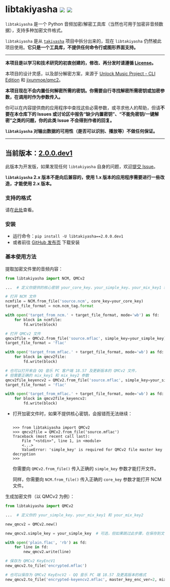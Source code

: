 # libtakiyasha ![](https://img.shields.io/badge/Version-2.0.0.dev0-green) ![](https://img.shields.io/badge/Python-3.8%2B-blue)

`libtakiyasha` 是一个 Python 音频加密/解密工具库（当然也可用于加密非音频数据），支持多种加密文件格式。

`libtakiyasha` 是从 [`takiyasha`](https://github.com/nukemiko/takiyasha) 项目中拆分出来的，现在 `libtakiyasha` 仍然被此项目使用。**它只是一个工具库，不提供任何命令行或图形界面支持。**

---

**本项目是以学习和技术研究的初衷创建的，修改、再分发时请遵循 [License](LICENSE)。**

本项目的设计灵感，以及部分解密方案，来源于 [Unlock Music Project - CLI Edition](https://git.unlock-music.dev/um/web) 和 [jixunmoe/qmc2](https://github.com/jixunmoe/qmc2)。

**本项目现在不会内置任何解密所需的密钥。你需要自行寻找解密所需密钥或加密参数，在调用时作为参数传入。**

你可以在内容提供商的应用程序中查找这些必需参数，或寻求他人的帮助，但请**不要在本仓库下的 Issues 或讨论区中报告“缺少内置密钥”、“不能免密钥/一键解密”之类的问题，你的此类 Issue 不会得到作者的回复。**

**`libtakiyasha` 对输出数据的可用性（是否可以识别、播放等）不做任何保证。**

---

## 当前版本：[2.0.0.dev1](https://github.com/nukemiko/libtakiyasha/releases/tag/2.0.0.dev1)

此版本为开发版，如果发现任何 `libtakiyasha` 自身的问题，欢迎[提交 Issue](https://github.com/nukemiko/libtakiyasha/issues)。

**`libtakiyasha` 2.x 版本不是向后兼容的，使用 1.x 版本的应用程序需要进行一些改造，才能使用 2.x 版本。**

### 支持的格式

请在[此处](https://github.com/nukemiko/libtakiyasha/wiki/%E6%94%AF%E6%8C%81%E7%9A%84%E6%A0%BC%E5%BC%8F%E5%92%8C%E6%89%80%E9%9C%80%E5%AF%86%E9%92%A5%E5%8F%82%E6%95%B0)查看。

### 安装

-   运行命令：`pip install -U libtakiyasha==2.0.0.dev1`
-   或者前往 [GitHub 发布页](https://github.com/nukemiko/libtakiyasha/releases/tag/2.0.0.dev1) 下载安装

### 基本使用方法

提取加密文件里的音频内容：

```python
from libtakiyasha import NCM, QMCv2

...  # 定义你提供的核心密钥 your_core_key、your_simple_key、your_mix_key1 和 your_mix_key2

# 打开 NCM 文件
ncmfile = NCM.from_file('source.ncm', core_key=your_core_key)
target_file_format = ncm.ncm_tag.format

with open('target_from_ncm.' + target_file_format, mode='wb') as fd:
    for block in ncmfile:
        fd.write(block)

# 打开 QMCv2 文件
qmcv2file = QMCv2.from_file('source.mflac', simple_key=your_simple_key)
target_file_format = 'flac'

with open('target_from_mflac.' + target_file_format, mode='wb') as fd:
    for block in qmcv2file:
        fd.write(block)

# 也可以打开来自 QQ 音乐 PC 客户端 18.57 及更新版本的 QMCv2 文件，
# 但需要正确的 mix_key1 和 mix_key2 参数
qmcv2file_keyencv2 = QMCv2.from_file('source.mflac', simple_key=your_simple_key, mix_key1=your_mix_key1, mix_key2=your_mix_key2)
target_file_format = 'flac'

with open('target_from_mflac.' + target_file_format, mode='wb') as fd:
    for block in qmcv2file_keyencv2:
        fd.write(block)
```

-   打开加密文件时，如果不提供核心密钥，会报错而无法继续：

    ```pycon

    >>> from libtakiyasha import QMCv2
    >>> qmcv2file = QMCv2.from_file('source.mflac')
    Traceback (most recent call last):
        File "<stdin>", line 1, in <module>
        <...>
        ValueError: 'simple_key' is required for QMCv2 file master key decryption
    >>>
    ```

    你需要向 `QMCv2.from_file()` 传入正确的 `simple_key` 参数才能打开文件。

    同样，你需要向 `NCM.from_file()` 传入正确的 `core_key` 参数才能打开 NCM 文件。

生成加密文件（以 QMCv2 为例）：

```python
from libtakiyasha import QMCv2

...  # 定义你的 your_simple_key、your_mix_key1 和 your_mix_key2

new_qmcv2 = QMCv2.new()

new_qmcv2.simple_key = your_simple_key  # 可选，但如果跳过此步骤，在保存到文件时需要填写参数 simple_key

with open('plain.flac', 'rb') as fd:
    for line in fd:
        new_qmcv2.write(line)

# 保存为 QMCv2 KeyEncV1
new_qmcv2.to_file('encrypted.mflac')

# 也可以保存为 QMCv2 KeyEncV2 - QQ 音乐 PC 端 18.57 及更高版本的格式
new_qmcv2.to_file('encrypted-keyencv2.mflac', master_key_enc_ver=2, mix_key1=your_mix_key1, mix_key2=your_mix_key2)
```
